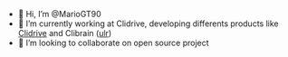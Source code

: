 - 👋 Hi, I’m @MarioGT90
- 🌱 I’m currently working at Clidrive, developing differents products like [Clidrive]([url](https://clidrive.com/)) and Clibrain ([ulr](https://clibrain.com))
- 💞️ I’m looking to collaborate on open source project
